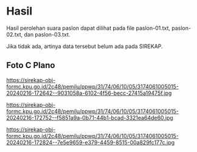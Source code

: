 # Hasil

Hasil perolehan suara paslon dapat dilihat pada file paslon-01.txt, paslon-02.txt, dan paslon-03.txt.

Jika tidak ada, artinya data tersebut belum ada pada SIREKAP.

## Foto C Plano

https://sirekap-obj-formc.kpu.go.id/2c48/pemilu/ppwp/31/74/06/10/05/3174061005015-20240216-172642--9031058a-6102-4f56-becc-27415a19475f.jpg

https://sirekap-obj-formc.kpu.go.id/2c48/pemilu/ppwp/31/74/06/10/05/3174061005015-20240216-172752--f5851a9a-0b71-44b1-bcad-3321ea64de60.jpg

https://sirekap-obj-formc.kpu.go.id/2c48/pemilu/ppwp/31/74/06/10/05/3174061005015-20240216-172824--7e5e9659-e379-4459-8515-00a829fc177c.jpg
